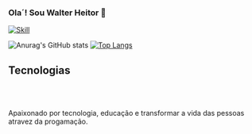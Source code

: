 ### Ola´!   Sou Walter Heitor 🔧

[![Skill](https://img.shields.io/badge/LinkedIn-0077B5?style=for-the-badge&logo=linkedin&logoColor=white)](https://www.linkedin.com/in/walter-heitor-3ba4b3149/)


![Anurag's GitHub stats](https://github-readme-stats.vercel.app/api?username=WalterHeitor&show_icons=true&theme=merko)   [![Top Langs](https://github-readme-stats.vercel.app/api/top-langs/?username=WalterHeitor&layout=compact)](https://github.com/WalterHeitor/github-readme-stats)

## Tecnologias 
<div style="diplay: inline_block"><br/>
<img align="center" alt="" src="https://img.shields.io/badge/C-00599C?style=for-the-badge&logo=c&logoColor=white"/>
    <img align="center" alt="" src="https://img.shields.io/badge/HTML5-E34F26?style=for-the-badge&logo=html5&logoColor=white"/>
    <img align="center" alt="" src="https://img.shields.io/badge/CSS3-1572B6?style=for-the-badge&logo=css3&logoColor=white"/>
    <img align="center" alt="" src="https://img.shields.io/badge/C-00599C?style=for-the-badge&logo=c&logoColor=white"/>
    <img align="center" alt="" src="https://img.shields.io/badge/Java-ED8B00?style=for-the-badge&logo=openjdk&logoColor=white"/>
    <img align="center" alt="" src="https://img.shields.io/badge/Kotlin-0095D5?&style=for-the-badge&logo=kotlin&logoColor=white"/>
    <img align="center" alt="" src="https://img.shields.io/badge/Spring-6DB33F?style=for-the-badge&logo=spring&logoColor=white"/>
    <img align="center" alt="" src="https://img.shields.io/badge/PostgreSQL-316192?style=for-the-badge&logo=postgresql&logoColor=white"/>
    <img align="center" alt="" src="https://img.shields.io/badge/MySQL-00000F?style=for-the-badge&logo=mysql&logoColor=white"/>
    <img align="center" alt="" src=""/>

</div>


Apaixonado por tecnologia, educação e transformar a vida das pessoas atravez da progamação.
